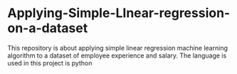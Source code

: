 # Applying-Simple-LInear-regression-on-a-dataset
This repository is about applying simple linear regression machine learning algorithm to a dataset of employee experience and salary. The language is used in this project is python
